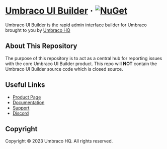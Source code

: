 # [Umbraco UI Builder](https://umbraco.com/products/umbraco-ui-builder) &middot; [![NuGet](https://img.shields.io/nuget/v/Umbraco.UIBuilder.svg?style=modern&label=nuget)](https://www.nuget.org/packages/Umbraco.UIBuilder/) 

Umbraco UI Builder is the rapid admin interface builder for Umbraco brought to you by  [Umbraco HQ](https://umbraco.com/products/umbraco-ui-builder)

## About This Repository

The purpose of this repository is to act as a central hub for reporting issues with the core Umbraco UI Builder product. This repo will **NOT** contain the Umbraco UI Builder source code which is closed source.

## Useful Links

* [Product Page](https://umbraco.com/products/umbraco-ui-builder)
* [Documentation](https://docs.umbraco.net/umbraco-ui-builder)
* [Support](mailto:support@umbraco.com)
* [Discord](https://discord.gg/PSFDAmsG)

## Copyright

Copyright © 2023 Umbraco HQ. All rights reserved.
